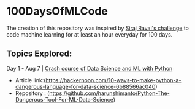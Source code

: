 # 100DaysOfMLCode
The creation of this repository was inspired by [Siraj Raval's challenge](https://www.linkedin.com/feed/update/urn:li:activity:6420525903968825344/) to code machine learning for at least an hour everyday for 100 days.
## Topics Explored:
 Day 1 - Aug 7 | [Crash course of Data Science and ML with Python](https://www.linkedin.com/feed/update/urn:li:activity:6432532718810169344/)
* Article link:(https://hackernoon.com/10-ways-to-make-python-a-dangerous-language-for-data-science-6b88566ac040)
* Repository : (https://github.com/harunshimanto/Python-The-Dangerous-Tool-For-ML-Data-Science)
